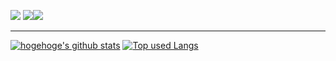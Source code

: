 ![](http://github-profile-summary-cards.vercel.app/api/cards/profile-details?username=kaneda05&theme=github)
![](http://github-profile-summary-cards.vercel.app/api/cards/stats?username=kanemasa1999&theme=github)![](http://github-profile-summary-cards.vercel.app/api/cards/productive-time?username=kanemasa1999&theme=github&utcOffset=8)

<hr size="0.5">

[![hogehoge's github stats](https://github-readme-stats.vercel.app/api?username=kaneda05&hide=contribs&count_private=true&show_icons=true&theme=nord)](https://github.com/kaneda05/)
[![Top used Langs](https://github-readme-stats.vercel.app/api/top-langs/?username=kaneda05&theme=nord)](https://github.com/kaneda05/)
